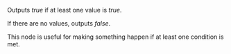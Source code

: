 Outputs *true* if at least one value is *true*.

If there are no values, outputs *false*.

This node is useful for making something happen if at least one condition is met. 
